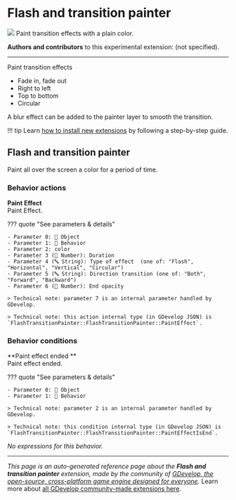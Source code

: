 # Flash and transition painter

<img src="https://resources.gdevelop-app.com/assets/Icons/movie-filter.svg" class="extension-icon"></img>
Paint transition effects with a plain color.

**Authors and contributors** to this experimental extension: (not specified).

---

Paint transition effects

- Fade in, fade out
- Right to left
- Top to bottom
- Circular

A blur effect can be added to the painter layer to smooth the transition.

!!! tip
    Learn [how to install new extensions](/gdevelop5/extensions/search) by following a step-by-step guide.



## Flash and transition painter 

Paint all over the screen a color for a period of time. 

### Behavior actions

**Paint Effect**  
Paint Effect.

??? quote "See parameters & details"

    - Parameter 0: 👾 Object
    - Parameter 1: 🧩 Behavior
    - Parameter 2: color
    - Parameter 3 (🔢 Number): Duration
    - Parameter 4 (🔤 String): Type of effect  (one of: "Flash", "Horizontal", "Vertical", "Circular")
    - Parameter 5 (🔤 String): Direction transition (one of: "Both", "Forward", "Backward")
    - Parameter 6 (🔢 Number): End opacity

    > Technical note: parameter 7 is an internal parameter handled by GDevelop.

    > Technical note: this action internal type (in GDevelop JSON) is `FlashTransitionPainter::FlashTransitionPainter::PaintEffect`.

### Behavior conditions

**Paint effect ended **  
Paint effect ended.

??? quote "See parameters & details"

    - Parameter 0: 👾 Object
    - Parameter 1: 🧩 Behavior

    > Technical note: parameter 2 is an internal parameter handled by GDevelop.

    > Technical note: this condition internal type (in GDevelop JSON) is `FlashTransitionPainter::FlashTransitionPainter::PaintEffectIsEnd`.

_No expressions for this behavior._



---

*This page is an auto-generated reference page about the **Flash and transition painter** extension, made by the community of [GDevelop, the open-source, cross-platform game engine designed for everyone](https://gdevelop.io/).* Learn more about [all GDevelop community-made extensions here](/gdevelop5/extensions).